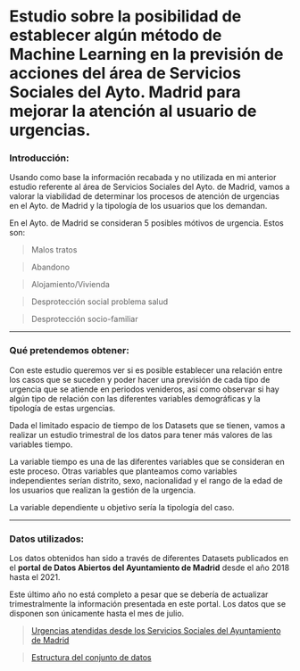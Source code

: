 # Estudio sobre la posibilidad de establecer algún método de Machine Learning en la previsión de acciones del área de Servicios Sociales del Ayto. Madrid para mejorar la atención al usuario de __urgencias__.

### Introducción:

Usando como base la información recabada y no utilizada en mi anterior estudio referente al área de Servicios Sociales del Ayto. de Madrid, vamos a valorar la viabilidad de determinar los procesos de atención de urgencias en el Ayto. de Madrid y la tipología de los usuarios que los demandan.

En el Ayto. de Madrid se consideran 5 posibles mótivos de urgencia. Estos son:

  >Malos tratos

  >Abandono  
  
  >Alojamiento/Vivienda
  
  >Desprotección social problema salud  
  
  >Desprotección socio-familiar 


---

### Qué pretendemos obtener: 

Con este estudio queremos ver si es posible establecer una relación entre los casos que se suceden y poder hacer una previsión de cada tipo de urgencia que se atiende en periodos venideros, así como observar si hay algún tipo de relación con las diferentes variables demográficas y la tipología de estas urgencias.

Dada el limitado espacio de tiempo de los Datasets que se tienen, vamos a realizar un estudio trimestral de los datos para tener más valores de las variables tiempo.

La variable tiempo es una de las diferentes variables que se consideran en este proceso. Otras variables que planteamos como variables independientes serían distrito, sexo, nacionalidad y el rango de la edad de los usuarios que realizan la gestión de la urgencia.

La variable dependiente u objetivo sería la tipología del caso.


***

### Datos utilizados:
Los datos obtenidos han sido a través de diferentes Datasets publicados en el __portal de Datos Abiertos del Ayuntamiento de Madrid__ desde  el año  2018 hasta el 2021.

Este último año no está completo a pesar que se debería de actualizar trimestralmente la información presentada en este portal. Los datos que se disponen son únicamente hasta el mes de julio.
  >[Urgencias atendidas desde los Servicios Sociales del Ayuntamiento de Madrid][Data_1]

  >[Estructura del conjunto de datos][Data_2]



[Data_1]:https://datos.madrid.es/portal/site/egob/menuitem.c05c1f754a33a9fbe4b2e4b284f1a5a0/?vgnextoid=0b006dace9578610VgnVCM1000001d4a900aRCRD&vgnextchannel=374512b9ace9f310VgnVCM100000171f5a0aRCRD&vgnextfmt=default
[Data_2]:https://datos.madrid.es/FWProjects/egob/Catalogo/SociedadBienestar/Ficheros/Estructura_DS_Urgencias_Centros_Servicios_Sociales.pdf



